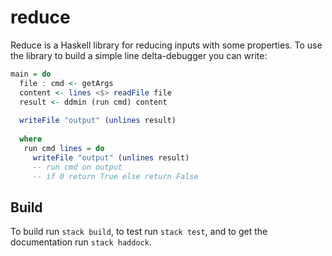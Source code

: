 # reduce

Reduce is a Haskell library for reducing inputs with some properties. To 
use the library to build a simple line delta-debugger you can write:

```haskell
main = do 
  file : cmd <- getArgs
  content <- lines <$> readFile file
  result <- ddmin (run cmd) content
  
  writeFile "output" (unlines result)
  
  where 
   run cmd lines = do
     writeFile "output" (unlines result)
     -- run cmd on output
     -- if 0 return True else return False
```

## Build

To build run `stack build`, to test run `stack test`, and to get the
documentation run `stack haddock`.
